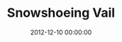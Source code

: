 ---
layout: post
date:   2012-12-10 00:00:00
title: Snowshoeing Vail
categories: fun
picture: /assets/fun/vailsnowshoeing.jpg
summary: December 10, 2012</br>Snowshoeing some mountain paths on the outskirts Vail, CO
---